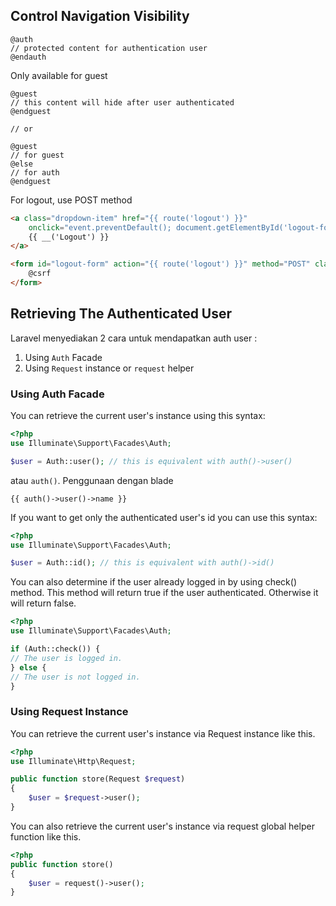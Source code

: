 
## Control Navigation Visibility 

    @auth
    // protected content for authentication user
    @endauth

Only available for guest

    @guest
    // this content will hide after user authenticated
    @endguest

    // or 

    @guest
    // for guest
    @else
    // for auth
    @endguest


For logout, use POST method


```html
<a class="dropdown-item" href="{{ route('logout') }}" 
    onclick="event.preventDefault(); document.getElementById('logout-form').submit();">
    {{ __('Logout') }}
</a>

<form id="logout-form" action="{{ route('logout') }}" method="POST" class="d-none">
    @csrf
</form>
```

## Retrieving The Authenticated User

Laravel menyediakan 2 cara untuk mendapatkan auth user :

1. Using `Auth` Facade
2. Using `Request` instance or `request` helper


### Using Auth Facade

You can retrieve the current user's instance using this syntax:

```php
<?php 
use Illuminate\Support\Facades\Auth;

$user = Auth::user(); // this is equivalent with auth()->user()
```

atau `auth()`. Penggunaan dengan blade

    {{ auth()->user()->name }}
    
If you want to get only the authenticated user's id you can use this syntax:

```php
<?php 
use Illuminate\Support\Facades\Auth;

$user = Auth::id(); // this is equivalent with auth()->id()
```

You can also determine if the user already logged in by using check() method. This method will return true if the user authenticated. Otherwise it will return false.

```php
<?php 
use Illuminate\Support\Facades\Auth;

if (Auth::check()) {
// The user is logged in.
} else {
// The user is not logged in.
}
```

### Using Request Instance

You can retrieve the current user's instance via Request instance like this.

```php
<?php 
use Illuminate\Http\Request;

public function store(Request $request)
{
    $user = $request->user();
}
```

You can also retrieve the current user's instance via request global helper function like this.

```php
<?php 
public function store()
{
    $user = request()->user();
}
```
